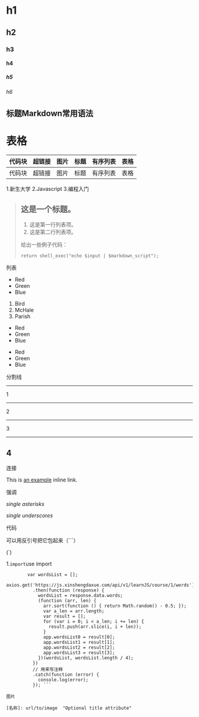 # h1
## h2
### h3
#### h4 
##### h5
###### h6

## 标题Markdown常用语法 

# 表格

代码块|超链接|图片|标题|有序列表|表格
---|---|---|---|---|---
代码块|超链接|图片|标题|有序列表|表格


1.新生大学
2.Javascript
3.编程入门

> ## 这是一个标题。
> 
> 1.   这是第一行列表项。
> 2.   这是第二行列表项。
> 
> 给出一些例子代码：
> 
>     return shell_exec("echo $input | $markdown_script");

列表

*   Red
*   Green
*   Blue

1.  Bird
2.  McHale
3.  Parish

+   Red
+   Green
+   Blue

-   Red
-   Green
-   Blue

分割线

* * *
1
***
2
*****
3
- - -
4
---------------------------------------


连接

This is [an example](http://example.com/ "Title") inline link.

强调

*single asterisks*

_single underscores_

代码

可以用反引号把它包起来（```）

(`)

1.`import`use import
 
``` fetchDatawords: function () {
        var wordsList = [];
        axios.get('https://js.xinshengdaxue.com/api/v1/learnJS/course/1/words')
          .then(function (response) {
            wordsList = response.data.words;
            (function (arr, len) {
              arr.sort(function () { return Math.random() - 0.5; });
              var a_len = arr.length;
              var result = [];
              for (var i = 0; i < a_len; i += len) {
                result.push(arr.slice(i, i + len));
              }
              app.wordsList0 = result[0];
              app.wordsList1 = result[1];
              app.wordsList2 = result[2];
              app.wordsList3 = result[3];
            })(wordsList, wordsList.length / 4);
          })
          // 用来写注释
          .catch(function (error) {
            console.log(error);
          }); ```

图片 

[名称]: url/to/image  "Optional title attribute"
